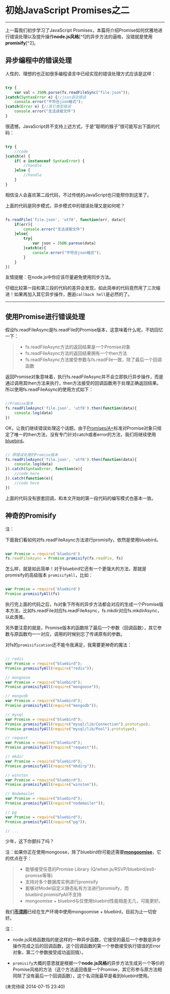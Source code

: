 # 初始JavaScript Promises之二

------
上一篇我们初步学习了JavaScript Promises，本篇将介绍Promise如何优雅地进行错误处理以及提升操作**node.js风格**[^1]的异步方法的逼格，没错就是使用**promisify**[^2]。

## 异步编程中的错误处理

 人性的、理想的也正如很多编程语言中已经实现的错误处理方式应该是这样：
 
```javascript

try {
    var val = JSON.parse(fs.readFileSync("file.json"));
}catch(SyntaxError e) {//json语法错误
    console.error("不符合json格式");
}catch(Error e) {//其它类型错误
    console.error("无法读取文件")
}

```

很遗憾，JavaScript并不支持上述方式，于是“聪明的猴子”很可能写出下面的代码：

```javascript

try {
    //code
}catch(e) {
    if( e instanceof SyntaxError) {
        //handle
    }else {
      	//handle  
    }
}

```

相信没人会喜欢第二段代码，不过传统的JavaScript也只能帮你到这里了。

上面的代码是同步模式，异步模式中的错误处理又是如何呢？

```javascript

fs.readFile('file.json', 'utf8', function(err, data){
	if(err){
		console.error("无法读取文件")
	}else{
		try{
			var json = JSON.parese(data)
		}catch(e){
			console.error("不符合json格式");
		}
	}
})

```

友情提醒：在node.js中你应该尽量避免使用同步方法。

仔细比较第一段和第三段的代码的差异会发现，如此简单的代码竟然用了三次缩进！如果再加入其它异步操作，邂逅`callback hell`是必然的了。

------
## 使用Promise进行错误处理

假设fs.readFileAsync是fs.readFile的Promise版本，这意味着什么呢，不妨回忆一下：

> * fs.readFileAsync方法的返回结果是一个Promise对象
> * fs.readFileAsync方法的返回结果拥有一个then方法
> * fs.readFileAsync方法接受参数与fs.readFile一致，除了最后一个回调函数

返回Promise对象意味着，执行fs.readFileAsync并不会立即执行异步操作，而是通过调用其then方法来执行，then方法接受的回调函数用于处理正确返回结果。所以使用fs.readFileAsync的使用方式如下：

```javascript

//Promise版本
fs.readFileAsync('file.json', 'utf8').then(function(data){
	console.log(data)
})

```

OK，让我们继续错误处理这个话题。由于[Promises/A+](http://promisesaplus.com/)标准对Promise对象只规定了唯一的then方法，没有专门针对catch或者error的方法，我们将继续使用[bluebird](https://github.com/petkaantonov/bluebird)。

```javascript

// 带错误处理的Promise版本
fs.readFileAsync('file.json', 'utf8').then(function(data){
	console.log(data)
}).catch(SyntaxError, function(e){
	//code here
}).catch(function(e){
	//code here
})

```
上面的代码没有嵌套回调，和本文开始的第一段代码的编写模式也基本一致。

## 神奇的Promisify

注：

下面我们看如何对fs.readFileAsync方法进行promisify，依然是使用bluebird。

```javascript

var Promise = require('bluebird')
fs.readFileAsync = Promise.promisify(fs.readFie, fs)

```

怎么样，就是如此简单！对于bluebird它还有一个更强大的方法，那就是promisify的高级版本 `promisifyAll`，比如：

```javascript

var Promise = require('bluebird')
Promise.promisifyAll(fs)

```

执行完上面的代码之后，fs对象下所有的异步方法都会对应的生成一个Promise版本方法，比如fs.readFile对应fs.readFileAsync，fs.mkdir对应fs.mkdirAsync，以此类推。

另外要注意的就是，Promise版本的函数除了最后一个参数（回调函数），其它参数与原函数均一一对应，调用的时候别忘了传递原有的参数。

对fs的`promisification`还不能令我满足，我需要更神奇的魔法：

```javascript

// redis
var Promise = require("bluebird");
Promise.promisifyAll(require("redis"));

// mongoose
var Promise = require("bluebird");
Promise.promisifyAll(require("mongoose"));

// mongodb
var Promise = require("bluebird");
Promise.promisifyAll(require("mongodb"));

// mysql
var Promise = require("bluebird");
Promise.promisifyAll(require("mysql/lib/Connection").prototype);
Promise.promisifyAll(require("mysql/lib/Pool").prototype);

// request
var Promise = require("bluebird");
Promise.promisifyAll(require("request"));

// mkdir
var Promise = require("bluebird");
Promise.promisifyAll(require("mkdirp"));

// winston
var Promise = require("bluebird");
Promise.promisifyAll(require("winston"));

// Nodemailer
var Promise = require("bluebird");
Promise.promisifyAll(require("nodemailer"));

// pg
var Promise = require("bluebird");
Promise.promisifyAll(require("pg"));

// ...

```

少年，这下你颤抖了吗？

注：如果你正在使用mongoose，除了bluebird你可能还需要[**mongoomise**](https://github.com/simongfxu/mongoomise)，它的优点在于：

> * 能够接受任意的Promise Library (Q/when.js/RSVP/bluebird/es6-promise等等)
> * 支持对多个数据库实例进行promisify
> * 能够对Model自定义静态私有方法进行promisify，而bluebird.promisifyAll不支持
> * mongoomise + bluebird与仅使用bluebird性能相差无几，可能更好。

我们[**币须网**](http://www.coinxu.com)已经在生产环境中使用mongoomise + bluebird，目前为止一切安好。

注：

* node.js风格函数指的是这样的一种异步函数，它接受的最后一个参数是异步操作完成之后的回调函数，这个回调函数的第一个参数接受执行错误的Error对象，第二个参数接受成功返回值）。

* `promisify`大概的意思就是根据一个**node.js风格**的异步方法生成另一个等价的Promise风格的方法（这个方法返回值是一个Promise，其它形参与原方法相同除了没有最后一个回调函数），这个名词我最早是看到bluebird使用。

(未完待续 2014-07-15 23:40)